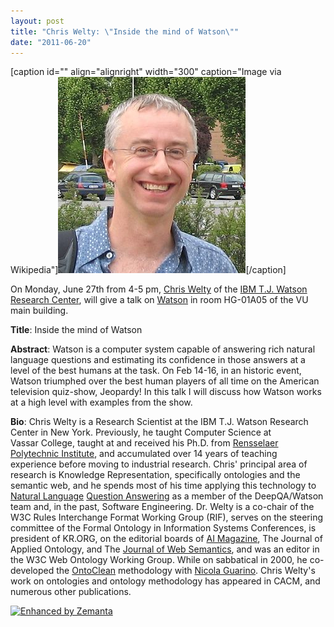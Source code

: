 ```yaml
---
layout: post
title: "Chris Welty: \"Inside the mind of Watson\""
date: "2011-06-20"
---
```


\[caption id="" align="alignright" width="300" caption="Image via Wikipedia"\][![Chris Welty](images/300px-Chris_Welty_in_Innsbruck%2C_2007.jpg "Chris Welty")](http://en.wikipedia.org/wiki/File:Chris_Welty_in_Innsbruck%2C_2007.jpg)\[/caption\]

On Monday, June 27th from 4-5 pm, [Chris Welty](http://en.wikipedia.org/wiki/Chris_Welty "Chris Welty") of the [IBM T.J. Watson Research Center](http://en.wikipedia.org/wiki/Thomas_J._Watson_Research_Center "Thomas J. Watson Research Center"), will give a talk on [Watson](http://en.wikipedia.org/wiki/Watson_(computer)) in room HG-01A05 of the VU main building.

**Title**: Inside the mind of Watson

**Abstract**: Watson is a computer system capable of answering rich natural language questions and estimating its confidence in those answers at a level of the best humans at the task. On Feb 14-16, in an historic event, Watson triumphed over the best human players of all time on the American television quiz-show, Jeopardy! In this talk I will discuss how Watson works at a high level with examples from the show.

**Bio**: Chris Welty is a Research Scientist at the IBM T.J. Watson Research Center in New York. Previously, he taught Computer Science at Vassar College, taught at and received his Ph.D. from [Rensselaer Polytechnic Institute](http://www.rpi.edu/ "Rensselaer Polytechnic Institute"), and accumulated over 14 years of teaching experience before moving to industrial research. Chris' principal area of research is Knowledge Representation, specifically ontologies and the semantic web, and he spends most of his time applying this technology to [Natural Language](http://en.wikipedia.org/wiki/Natural_language "Natural language") [Question Answering](http://en.wikipedia.org/wiki/Question_answering "Question answering") as a member of the DeepQA/Watson team and, in the past, Software Engineering. Dr. Welty is a co-chair of the W3C Rules Interchange Format Working Group (RIF), serves on the steering committee of the Formal Ontology in Information Systems Conferences, is president of KR.ORG, on the editorial boards of [AI Magazine](http://www.aaai.org/ "Association for the Advancement of Artificial Intelligence"), The Journal of Applied Ontology, and The [Journal of Web Semantics](http://www.elsevier.com/locate/websem "Journal of Web Semantics"), and was an editor in the W3C Web Ontology Working Group. While on sabbatical in 2000, he co-developed the [OntoClean](http://en.wikipedia.org/wiki/OntoClean "OntoClean") methodology with [Nicola Guarino](http://en.wikipedia.org/wiki/Nicola_Guarino "Nicola Guarino"). Chris Welty's work on ontologies and ontology methodology has appeared in CACM, and numerous other publications.

[![Enhanced by Zemanta](http://img.zemanta.com/zemified_e.png?x-id=1a48ca0c-b5f1-4a0d-93c9-89be23e133a7)](http://www.zemanta.com/ "Enhanced by Zemanta")
